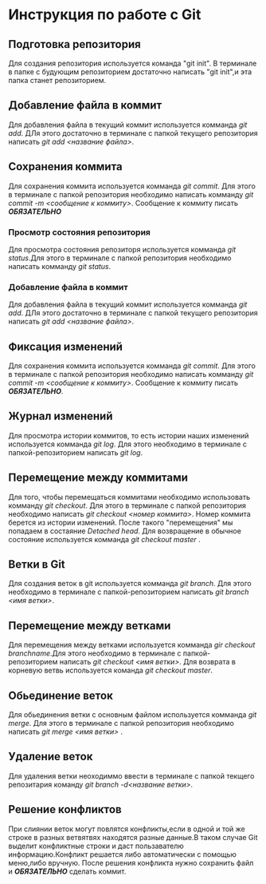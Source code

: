 # Инструкция по работе c Git

## Подготовка репозитория
Для создания репозитория используется команда "git init". В терминале в папке с будующим репозиторием достаточно написать "git init",и эта папка станет репозиторием.

## Добавление файла в коммит
Для добавления файла в текущий коммит используется комманда *git add*. ДЛя этого достаточно в терминале с папкой текущего репозитория написать *git add <название файла>*.

## Сохранения коммита
Для сохранения коммита используется комманда *git commit*. Для этого в терминале с папкой репозитория необходимо написать комманду *git commit -m <сообщение к коммиту>*. Сообщение к коммиту писать ***ОБЯЗАТЕЛЬНО***

### Просмотр состояния репозитория
Для просмотра состояния репозиторя используется комманда *git status*.Для этого в терминале с папкой репозитория необходимо написать комманду *git status*.

### Добавление файла в коммит
Для добавления файла в текущий коммит используется комманда *git add*. ДЛя этого достаточно в терминале с папкой текущего репозитория написать *git add <название файла>*.

## Фиксация изменений
Для сохранения коммита используется комманда *git commit*. Для этого в терминале с папкой репозитория необходимо написать комманду *git commit -m <сообщение к коммиту>*. Сообщение к коммиту писать ***ОБЯЗАТЕЛЬНО***.

## Журнал изменений
Для просмотра истории коммитов, то есть истории наших изменений используется комманда *git log*. Для этого необходимо в терминале с папкой-репозиторием написать *git log*.

## Перемещение между коммитами
Для того, чтобы перемещаться коммитами необходимо использовать комманду *git checkout*. Для этого в терминале с папкой репозитория необходимо написать *git checkout <номер коммита>*. Номер коммита берется из истории изменений. После такого "перемещения" мы попадаем в состаяние *Detached head*. Для возвращение в обычное состояние используется комманда *git checkout master* . 
## Ветки в Git
Для создания веток в git используется комманда *git branch*. Для этого необходимо в терминале с папкой-репозиторием написать *git branch <имя ветки>*.

## Перемещение между ветками
Для перемещения между ветками используется комманда *gir checkout branchname*.Для этого необходимо в терминале с папкой-репозиторием написать *git checkout <имя ветки>*. Для возврата в корневую ветвь используется команда *git checkout master*.

## Обьединение веток 
Для обьединения ветки с основным файлом используется  комманда *git merge*. Для этого в терминале с папкой репозитория необходимо написать *git merge <имя ветки>* .

## Удаление веток
Для удаления ветки неоходиммо ввести в терминале с папкой текщего репозитария команду *git branch -d<название ветки>*.

## Решение конфликтов
При слиянии веток могут повлятся конфликты,если в одной и той же строке в разных ветвятвях находятся разные данные.В таком случае Git выделит конфликтные строки и даст пользавателю информацию.Конфликт решается либо автоматически с помощью меню,либо вручную. После решения конфликта нужно сохранить файл и ***ОБЯЗАТЕЛЬНО*** сделать коммит.
